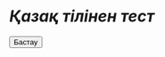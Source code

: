 # *Қазақ тілінен тест*
<html>
 <head>
  <meta charset="utf-8">
  <title>Кнопка</title>
  <script>
  function Bastau() {
   var YT_1 = 'https://kk.wikipedia.org/wiki/%D2%9A%D0%B0%D0%B7%D0%B0%D2%9B%D1%81%D1%82%D0%B0%D0%BD';
   location.href = YT_1;
   }
  </script>
 </head>
 <body> 
  <form>
   <p><input type="button" value="Бастау" href="#" onclick="Bastau()"></p>
  </form>
 </body>
</html>
